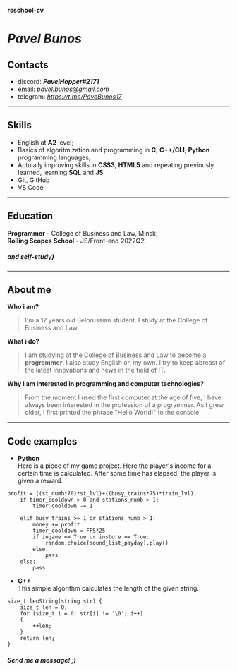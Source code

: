 __rsschool-cv__
# *Pavel Bunos*
## __Contacts__
- discord: ***PavelHopper#2171***
- email: *pavel.bunos@gmail.com*
- telegram: *https://t.me/PaveBunos17*  

----
## __Skills__  
- English at __A2__  level;  
- Basics of algoritmization and programming in __C__, __C++/CLI__, __Python__ programming languages;  
- Actuially improving skills in __CSS3__, __HTML5__ and repeating previously learned, learning __SQL__ and __JS__.
- Git, GitHub
- VS Code

---
## __Education__
__Programmer__ - College of Business and Law, Minsk;  
__Rolling Scopes School__ - JS/Front-end 2022Q2.  

##### *and self-study)*


----
## __About me__  
__Who i am?__  
> I'm a 17 years old Belorussian student. I study at the College of Business and Law. 

__What i do?__  
> I am studying at the College of Business and Law to become a __programmer__. I also study English on my own. I try to keep abreast of the latest innovations and news in the field of IT.

__Why I am interested in programming and computer technologies?__  
> From the moment I used the first computer at the age of five, I have always been interested in the profession of a programmer. As I grew older, I first printed the phrase "Hello World!" to the console.

----
## __Code examples__
- __Python__  
Here is a piece of my game project. Here the player's income for a certain time is calculated. After some time has elapsed, the player is given a reward.
```
profit = ((st_numb*70)*st_lvl)+((busy_trains*75)*train_lvl)
    if timer_cooldown > 0 and stations_numb > 1:
        timer_cooldown -= 1

    elif busy_trains >= 1 or stations_numb > 1:
        money += profit
        timer_cooldown = FPS*25
        if ingame == True or instore == True:
            random.choice(sound_list_payday).play()
        else:
            pass
    else:
        pass
```
- __C++__  
This simple algorithm calculates the length of the given string.
```
size_t lenString(string str) {
	size_t len = 0;
	for (size_t i = 0; str[i] != '\0'; i++)
	{
		++len;
	}
	return len;
}
```

##### Send me a message! ;)
